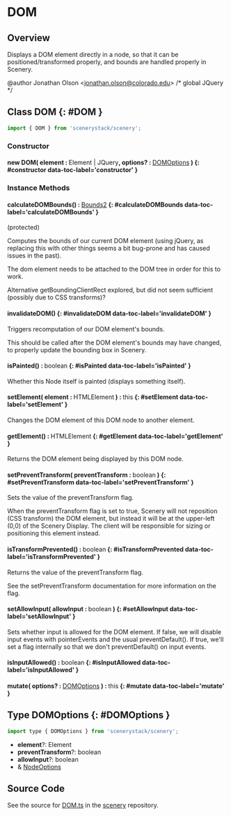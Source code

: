 # DOM

## Overview

Displays a DOM element directly in a node, so that it can be positioned/transformed properly, and bounds are handled properly in Scenery.

@author Jonathan Olson &lt;jonathan.olson@colorado.edu&gt;
/* global JQuery */

## Class DOM {: #DOM }


```js
import { DOM } from 'scenerystack/scenery';
```
### Constructor

#### new DOM( element : <span style="font-weight: 400;">Element | JQuery</span>, options? : <span style="font-weight: 400;">[DOMOptions](../scenery/DOM.md#DOMOptions)</span> ) {: #constructor data-toc-label='constructor' }

### Instance Methods

#### calculateDOMBounds() : <span style="font-weight: 400;">[Bounds2](../dot/Bounds2.md)</span> {: #calculateDOMBounds data-toc-label='calculateDOMBounds' }

(protected)

Computes the bounds of our current DOM element (using jQuery, as replacing this with other things seems a bit
bug-prone and has caused issues in the past).

The dom element needs to be attached to the DOM tree in order for this to work.

Alternative getBoundingClientRect explored, but did not seem sufficient (possibly due to CSS transforms)?

#### invalidateDOM() {: #invalidateDOM data-toc-label='invalidateDOM' }

Triggers recomputation of our DOM element's bounds.

This should be called after the DOM element's bounds may have changed, to properly update the bounding box
in Scenery.

#### isPainted() : <span style="font-weight: 400;"><span style="color: hsla(calc(var(--md-hue) + 180deg),80%,40%,1);">boolean</span></span> {: #isPainted data-toc-label='isPainted' }

Whether this Node itself is painted (displays something itself).

#### setElement( element : <span style="font-weight: 400;">HTMLElement</span> ) : <span style="font-weight: 400;"><span style="color: hsla(calc(var(--md-hue) + 180deg),80%,40%,1);">this</span></span> {: #setElement data-toc-label='setElement' }

Changes the DOM element of this DOM node to another element.

#### getElement() : <span style="font-weight: 400;">HTMLElement</span> {: #getElement data-toc-label='getElement' }

Returns the DOM element being displayed by this DOM node.

#### setPreventTransform( preventTransform : <span style="font-weight: 400;"><span style="color: hsla(calc(var(--md-hue) + 180deg),80%,40%,1);">boolean</span></span> ) {: #setPreventTransform data-toc-label='setPreventTransform' }

Sets the value of the preventTransform flag.

When the preventTransform flag is set to true, Scenery will not reposition (CSS transform) the DOM element, but
instead it will be at the upper-left (0,0) of the Scenery Display. The client will be responsible for sizing or
positioning this element instead.

#### isTransformPrevented() : <span style="font-weight: 400;"><span style="color: hsla(calc(var(--md-hue) + 180deg),80%,40%,1);">boolean</span></span> {: #isTransformPrevented data-toc-label='isTransformPrevented' }

Returns the value of the preventTransform flag.

See the setPreventTransform documentation for more information on the flag.

#### setAllowInput( allowInput : <span style="font-weight: 400;"><span style="color: hsla(calc(var(--md-hue) + 180deg),80%,40%,1);">boolean</span></span> ) {: #setAllowInput data-toc-label='setAllowInput' }

Sets whether input is allowed for the DOM element. If false, we will disable input events with pointerEvents and
the usual preventDefault(). If true, we'll set a flag internally so that we don't preventDefault() on input events.

#### isInputAllowed() : <span style="font-weight: 400;"><span style="color: hsla(calc(var(--md-hue) + 180deg),80%,40%,1);">boolean</span></span> {: #isInputAllowed data-toc-label='isInputAllowed' }

#### mutate( options? : <span style="font-weight: 400;">[DOMOptions](../scenery/DOM.md#DOMOptions)</span> ) : <span style="font-weight: 400;"><span style="color: hsla(calc(var(--md-hue) + 180deg),80%,40%,1);">this</span></span> {: #mutate data-toc-label='mutate' }



## Type DOMOptions {: #DOMOptions }


```js
import type { DOMOptions } from 'scenerystack/scenery';
```


- **element**?: Element
- **preventTransform**?: <span style="color: hsla(calc(var(--md-hue) + 180deg),80%,40%,1);">boolean</span>
- **allowInput**?: <span style="color: hsla(calc(var(--md-hue) + 180deg),80%,40%,1);">boolean</span>
- &amp; [NodeOptions](../scenery/Node.md#NodeOptions)




## Source Code

See the source for [DOM.ts](https://github.com/phetsims/scenery/blob/main/js/nodes/DOM.ts) in the [scenery](https://github.com/phetsims/scenery) repository.
